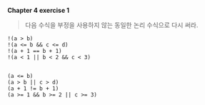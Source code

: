 **Chapter 4 exercise 1**

> 다음 수식을 부정을 사용하지 않는 동일한 논리 수식으로 다시 써라.

    !(a > b)
    !(a <= b && c <= d)
    !(a + 1 == b + 1)
    !(a < 1 || b < 2 && c < 3)


    (a <= b)
    (a > b || c > d)
    (a + 1 != b + 1)
    (a >= 1 && b >= 2 || c >= 3)